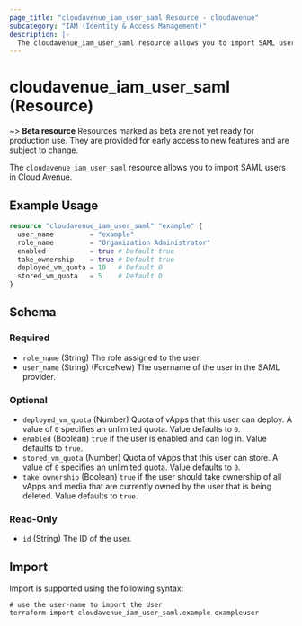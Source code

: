 ```yaml
---
page_title: "cloudavenue_iam_user_saml Resource - cloudavenue"
subcategory: "IAM (Identity & Access Management)"
description: |-
  The cloudavenue_iam_user_saml resource allows you to import SAML users in Cloud Avenue.
---
```


# cloudavenue_iam_user_saml (Resource)

~> **Beta resource** Resources marked as beta are not yet ready for production use. They are provided for early access to new features and are subject to change.

The `cloudavenue_iam_user_saml` resource allows you to import SAML users in Cloud Avenue.

## Example Usage

```terraform
resource "cloudavenue_iam_user_saml" "example" {
  user_name         = "example"
  role_name         = "Organization Administrator"
  enabled           = true # Default true
  take_ownership    = true # Default true
  deployed_vm_quota = 10   # Default 0
  stored_vm_quota   = 5    # Default 0
}
```

<!-- schema generated by tfplugindocs -->
## Schema

### Required

- `role_name` (String) The role assigned to the user.
- `user_name` (String) (ForceNew) The username of the user in the SAML provider.

### Optional

- `deployed_vm_quota` (Number) Quota of vApps that this user can deploy. A value of `0` specifies an unlimited quota. Value defaults to `0`.
- `enabled` (Boolean) `true` if the user is enabled and can log in. Value defaults to `true`.
- `stored_vm_quota` (Number) Quota of vApps that this user can store. A value of `0` specifies an unlimited quota. Value defaults to `0`.
- `take_ownership` (Boolean) `true` if the user should take ownership of all vApps and media that are currently owned by the user that is being deleted. Value defaults to `true`.

### Read-Only

- `id` (String) The ID of the user.

## Import

Import is supported using the following syntax:
```shell
# use the user-name to import the User
terraform import cloudavenue_iam_user_saml.example exampleuser
```